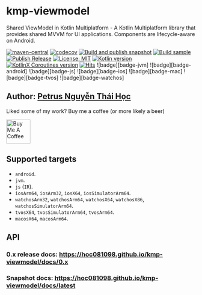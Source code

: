 # kmp-viewmodel

Shared ViewModel in Kotlin Multiplatform - A Kotlin Multiplatform library that provides shared MVVM
for UI applications.
Components are lifecycle-aware on Android.

[![maven-central](https://img.shields.io/maven-central/v/io.github.hoc081098/kmp-viewmodel)](https://search.maven.org/search?q=g:io.github.hoc081098%20kmp-viewmodel)
[![codecov](https://codecov.io/gh/hoc081098/kmp-viewmodel/branch/master/graph/badge.svg?token=jBFg12osvP)](https://codecov.io/gh/hoc081098/kmp-viewmodel)
[![Build and publish snapshot](https://github.com/hoc081098/kmp-viewmodel/actions/workflows/build.yml/badge.svg)](https://github.com/hoc081098/kmp-viewmodel/actions/workflows/build.yml)
[![Build sample](https://github.com/hoc081098/kmp-viewmodel/actions/workflows/sample.yml/badge.svg)](https://github.com/hoc081098/kmp-viewmodel/actions/workflows/sample.yml)
[![Publish Release](https://github.com/hoc081098/kmp-viewmodel/actions/workflows/publish-release.yml/badge.svg)](https://github.com/hoc081098/kmp-viewmodel/actions/workflows/publish-release.yml)
[![License: MIT](https://img.shields.io/badge/License-MIT-yellow.svg)](https://opensource.org/licenses/MIT)
[![Kotlin version](https://img.shields.io/badge/Kotlin-1.7.21-blueviolet?logo=kotlin&logoColor=white)](http://kotlinlang.org)
[![KotlinX Coroutines version](https://img.shields.io/badge/Kotlinx_Coroutines-1.6.4-blueviolet?logo=kotlin&logoColor=white)](https://github.com/Kotlin/kotlinx.coroutines/releases/tag/1.6.4)
[![Hits](https://hits.seeyoufarm.com/api/count/incr/badge.svg?url=https%3A%2F%2Fgithub.com%2Fhoc081098%2Fkmp-viewmodel&count_bg=%2379C83D&title_bg=%23555555&icon=&icon_color=%23E7E7E7&title=hits&edge_flat=false)](https://hits.seeyoufarm.com)
![badge][badge-jvm]
![badge][badge-android]
![badge][badge-js]
![badge][badge-ios]
![badge][badge-mac]
![badge][badge-tvos]
![badge][badge-watchos]

## Author: [Petrus Nguyễn Thái Học](https://github.com/hoc081098)

Liked some of my work? Buy me a coffee (or more likely a beer)

<a href="https://www.buymeacoffee.com/hoc081098" target="_blank"><img src="https://cdn.buymeacoffee.com/buttons/v2/default-blue.png" alt="Buy Me A Coffee" height=64></a>

## Supported targets

- `android`.
- `jvm`.
- `js` (`IR`).
- `iosArm64`, `iosArm32`, `iosX64`, `iosSimulatorArm64`.
- `watchosArm32`, `watchosArm64`, `watchosX64`, `watchosX86`, `watchosSimulatorArm64`.
- `tvosX64`, `tvosSimulatorArm64`, `tvosArm64`.
- `macosX64`, `macosArm64`.

## API

### 0.x release docs: https://hoc081098.github.io/kmp-viewmodel/docs/0.x

### Snapshot docs: https://hoc081098.github.io/kmp-viewmodel/docs/latest
